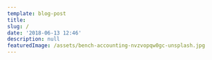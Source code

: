 ```yaml
---
template: blog-post
title: 
slug: /
date: '2018-06-13 12:46'
description: null
featuredImage: /assets/bench-accounting-nvzvopqw0gc-unsplash.jpg
---
```


